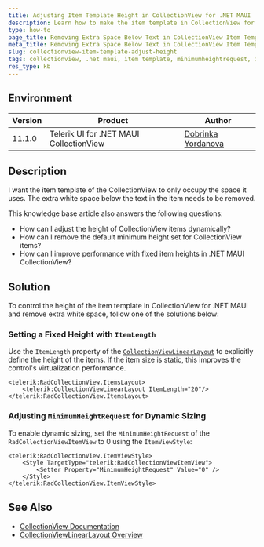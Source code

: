 ```yaml
---
title: Adjusting Item Template Height in CollectionView for .NET MAUI
description: Learn how to make the item template in CollectionView for .NET MAUI occupy only the space it uses by removing extra white space.
type: how-to
page_title: Removing Extra Space Below Text in CollectionView Item Template
meta_title: Removing Extra Space Below Text in CollectionView Item Template
slug: collectionview-item-template-adjust-height
tags: collectionview, .net maui, item template, minimumheightrequest, itemlength
res_type: kb
---
```


## Environment

| Version | Product | Author | 
| --- | --- | ---- | 
| 11.1.0 | Telerik UI for .NET MAUI CollectionView | [Dobrinka Yordanova](https://www.telerik.com/blogs/author/dobrinka-yordanova) | 


## Description

I want the item template of the CollectionView to only occupy the space it uses. The extra white space below the text in the item needs to be removed.

This knowledge base article also answers the following questions:  
- How can I adjust the height of CollectionView items dynamically?  
- How can I remove the default minimum height set for CollectionView items?  
- How can I improve performance with fixed item heights in .NET MAUI CollectionView?  

## Solution

To control the height of the item template in CollectionView for .NET MAUI and remove extra white space, follow one of the solutions below:



### Setting a Fixed Height with `ItemLength`

Use the `ItemLength` property of the [`CollectionViewLinearLayout`](https://docs.telerik.com/devtools/maui/controls/collectionview/layouts/linear-layout) to explicitly define the height of the items. If the item size is static, this improves the control's virtualization performance.

```XAML
<telerik:RadCollectionView.ItemsLayout>
    <telerik:CollectionViewLinearLayout ItemLength="20"/>
</telerik:RadCollectionView.ItemsLayout>
```

### Adjusting `MinimumHeightRequest` for Dynamic Sizing

To enable dynamic sizing, set the `MinimumHeightRequest` of the `RadCollectionViewItemView` to 0 using the `ItemViewStyle`:

```XAML
<telerik:RadCollectionView.ItemViewStyle>
    <Style TargetType="telerik:RadCollectionViewItemView">
        <Setter Property="MinimumHeightRequest" Value="0" />
    </Style>
</telerik:RadCollectionView.ItemViewStyle>
```

## See Also

- [CollectionView Documentation](https://docs.telerik.com/devtools/maui/controls/collectionview/overview)
- [CollectionViewLinearLayout Overview](https://docs.telerik.com/devtools/maui/controls/collectionview/layouts/linear-layout)
